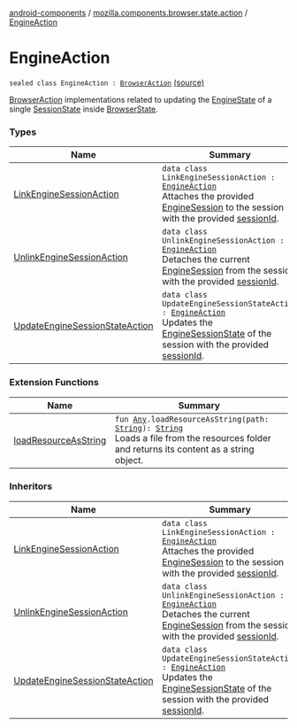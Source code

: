 [android-components](../../index.md) / [mozilla.components.browser.state.action](../index.md) / [EngineAction](./index.md)

# EngineAction

`sealed class EngineAction : `[`BrowserAction`](../-browser-action.md) [(source)](https://github.com/mozilla-mobile/android-components/blob/master/components/browser/state/src/main/java/mozilla/components/browser/state/action/BrowserAction.kt#L363)

[BrowserAction](../-browser-action.md) implementations related to updating the [EngineState](../../mozilla.components.browser.state.state/-engine-state/index.md) of a single [SessionState](../../mozilla.components.browser.state.state/-session-state/index.md) inside
[BrowserState](../../mozilla.components.browser.state.state/-browser-state/index.md).

### Types

| Name | Summary |
|---|---|
| [LinkEngineSessionAction](-link-engine-session-action/index.md) | `data class LinkEngineSessionAction : `[`EngineAction`](./index.md)<br>Attaches the provided [EngineSession](../../mozilla.components.concept.engine/-engine-session/index.md) to the session with the provided [sessionId](-link-engine-session-action/session-id.md). |
| [UnlinkEngineSessionAction](-unlink-engine-session-action/index.md) | `data class UnlinkEngineSessionAction : `[`EngineAction`](./index.md)<br>Detaches the current [EngineSession](../../mozilla.components.concept.engine/-engine-session/index.md) from the session with the provided [sessionId](-unlink-engine-session-action/session-id.md). |
| [UpdateEngineSessionStateAction](-update-engine-session-state-action/index.md) | `data class UpdateEngineSessionStateAction : `[`EngineAction`](./index.md)<br>Updates the [EngineSessionState](../../mozilla.components.concept.engine/-engine-session-state/index.md) of the session with the provided [sessionId](-update-engine-session-state-action/session-id.md). |

### Extension Functions

| Name | Summary |
|---|---|
| [loadResourceAsString](../../mozilla.components.support.test.file/kotlin.-any/load-resource-as-string.md) | `fun `[`Any`](https://kotlinlang.org/api/latest/jvm/stdlib/kotlin/-any/index.html)`.loadResourceAsString(path: `[`String`](https://kotlinlang.org/api/latest/jvm/stdlib/kotlin/-string/index.html)`): `[`String`](https://kotlinlang.org/api/latest/jvm/stdlib/kotlin/-string/index.html)<br>Loads a file from the resources folder and returns its content as a string object. |

### Inheritors

| Name | Summary |
|---|---|
| [LinkEngineSessionAction](-link-engine-session-action/index.md) | `data class LinkEngineSessionAction : `[`EngineAction`](./index.md)<br>Attaches the provided [EngineSession](../../mozilla.components.concept.engine/-engine-session/index.md) to the session with the provided [sessionId](-link-engine-session-action/session-id.md). |
| [UnlinkEngineSessionAction](-unlink-engine-session-action/index.md) | `data class UnlinkEngineSessionAction : `[`EngineAction`](./index.md)<br>Detaches the current [EngineSession](../../mozilla.components.concept.engine/-engine-session/index.md) from the session with the provided [sessionId](-unlink-engine-session-action/session-id.md). |
| [UpdateEngineSessionStateAction](-update-engine-session-state-action/index.md) | `data class UpdateEngineSessionStateAction : `[`EngineAction`](./index.md)<br>Updates the [EngineSessionState](../../mozilla.components.concept.engine/-engine-session-state/index.md) of the session with the provided [sessionId](-update-engine-session-state-action/session-id.md). |
